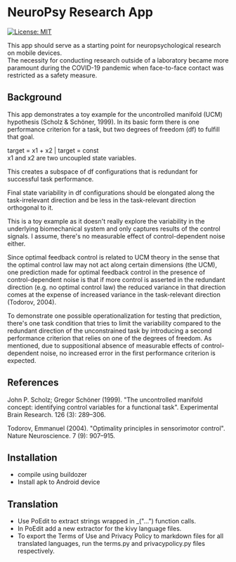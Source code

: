 # NeuroPsy Research App
[![License: MIT](https://img.shields.io/badge/License-MIT-yellow.svg)](https://opensource.org/licenses/MIT)

This app should serve as a starting point for neuropsychological research on mobile devices.  
The necessity for conducting research outside of a laboratory became more paramount during the COVID-19 pandemic when 
face-to-face contact was restricted as a safety measure.
 
## Background
This app demonstrates a toy example for the uncontrolled manifold (UCM) hypothesis (Scholz & Schöner, 1999).
In its basic form there is one performance criterion for a task, but two degrees of freedom (df) to fulfill that goal.

target = x1 + x2  | target = const  
x1 and x2 are two uncoupled state variables.

This creates a subspace of df configurations that is redundant for successful task performance.

[//]: # (Todo: Is that really a vector SUBSPACE with all its properties?)

Final state variability in df configurations should be elongated along the task-irrelevant direction and be less in the
task-relevant direction orthogonal to it.

This is a toy example as it doesn't really explore the variability in the underlying biomechanical system and only
captures results of the control signals. I assume, there's no measurable effect of control-dependent noise either.

Since optimal feedback control is related to UCM theory in the sense that the optimal control law may not act along
certain dimensions (the UCM), one prediction made for optimal feedback control in the presence of control-dependent
noise is that if more control is asserted in the redundant direction (e.g. no optimal control law) the reduced variance
in that direction comes at the expense of increased variance in the task-relevant direction (Todorov, 2004).

To demonstrate one possible operationalization for testing that prediction, there's one task condition that tries to
limit the variability compared to the redundant direction of the unconstrained task by introducing a second performance
criterion that relies on one of the degrees of freedom.
As mentioned, due to suppositional absence of measurable effects of control-dependent noise, no increased error in the
first performance criterion is expected.

## References
John P. Scholz; Gregor Schöner (1999).
"The uncontrolled manifold concept: identifying control variables for a functional task".
Experimental Brain Research. 126 (3): 289–306.

Todorov, Emmanuel (2004). "Optimality principles in sensorimotor control". Nature Neuroscience. 7 (9): 907–915.


## Installation
- compile using buildozer
- Install apk to Android device


## Translation
- Use PoEdit to extract strings wrapped in _("...") function calls.
- In PoEdit add a new extractor for the kivy language files.
- To export the Terms of Use and Privacy Policy to markdown files for all translated languages, run the terms.py and privacypolicy.py files respectively.
